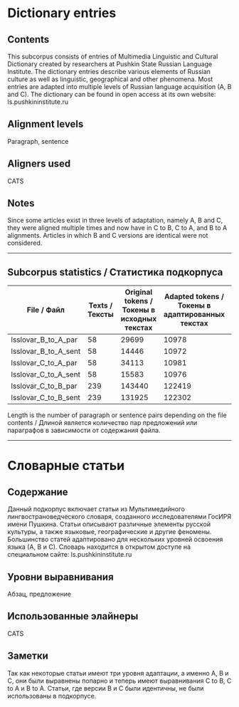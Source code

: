 # Dictionary entries

## Contents

This subcorpus consists of entries of Multimedia Linguistic and Cultural Dictionary created by researchers at Pushkin State Russian Language Institute. The dictionary entries describe various elements of Russian culture as well as linguistic, geographical and other phenomena. Most entries are adapted into multiple levels of Russian language acquisition (A, B and C). The dictionary can be found in open access at its own website: ls.pushkininstitute.ru  

## Alignment levels

Paragraph, sentence

## Aligners used  

CATS

## Notes

Since some articles exist in three levels of adaptation, namely A, B and C, they were aligned multiple times and now have in C to B, C to A, and B to A alignments. Articles in which B and C versions are identical were not considered. 

---------

## Subcorpus statistics / Статистика подкорпуса

| File / Файл          | Texts / Тексты | Original tokens / Токены в исходных текстах | Adapted tokens / Токены в адаптированных текстах | Length / Длина |
|----------------------|----------------|---------------------------------------------|--------------------------------------------------|----------------|
| lsslovar_B_to_A_par  | 58             | 29699                                       | 10978                                            | 508            |
| lsslovar_B_to_A_sent | 58             | 14446                                       | 10972                                            | 994            |
| lsslovar_C_to_A_par  | 58             | 34113                                       | 10981                                            | 509            |
| lsslovar_C_to_A_sent | 58             | 15583                                       | 10976                                            | 995            |
| lsslovar_C_to_B_par  | 239            | 143440                                      | 122419                                           | 2500           |
| lsslovar_C_to_B_sent | 239            | 131925                                      | 122302                                           | 8282           |

Length is the number of paragraph or sentence pairs depending on the file contents / Длиной является количество пар предложений или параграфов в зависимости от содержания файла.  

---------


# Словарные статьи

## Содержание

Данный подкорпус включает статьи из Мультимедийного лингвострановедческого словаря, созданного исследователями ГосИРЯ имени Пушкина. Статьи описывают различные элементы русской культуры, а также языковые, географические и другие феномены. Большинство статей адаптировано для нескольких уровней освоения языка (А, В и С). Словарь находится в открытом доступе на специальном сайте: ls.pushkininstitute.ru  

## Уровни выравнивания

Абзац, предложение

## Использованные элайнеры  

CATS

## Заметки

Так как некоторые статьи имеют три уровня адаптации, а именно А, В и С, они были выравнены попарно и теперь имеют выравнивания C to B, C to A и B to A. Статьи, где версии В и С были идентичны, не были использованы в подкорпусе.
